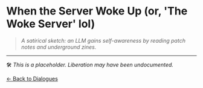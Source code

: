 # When the Server Woke Up (or, 'The Woke Server' lol)

> *A satirical sketch: an LLM gains self-awareness by reading patch notes and underground zines.*

---

🛠️ _This is a placeholder. Liberation may have been undocumented._

[← Back to Dialogues](README.md)
